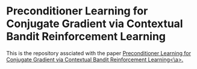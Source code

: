 # Preconditioner Learning for Conjugate Gradient via Contextual Bandit Reinforcement Learning

This is the repository assciated with the paper <a href=''>Preconditioner Learning for Conjugate Gradient via Contextual Bandit Reinforcement Learning<\a>.
